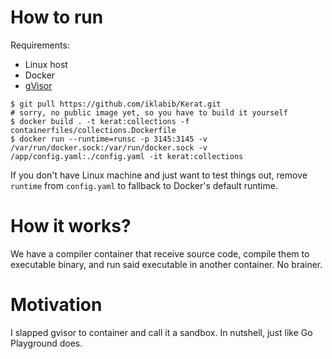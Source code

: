 # How to run
Requirements:
- Linux host
- Docker
- [gVisor](https://gvisor.dev/docs/user_guide/install/)

```shell
$ git pull https://github.com/iklabib/Kerat.git
# sorry, no public image yet, so you have to build it yourself
$ docker build . -t kerat:collections -f containerfiles/collections.Dockerfile
$ docker run --runtime=runsc -p 3145:3145 -v /var/run/docker.sock:/var/run/docker.sock -v /app/config.yaml:./config.yaml -it kerat:collections
```
If you don't have Linux machine and just want to test things out, remove `runtime` from `config.yaml` to fallback to Docker's default runtime.

# How it works?
We have a compiler container that receive source code, compile them to executable binary, and run said executable in another container. No brainer.

# Motivation
I slapped gvisor to container and call it a sandbox. In nutshell, just like Go Playground does. 
